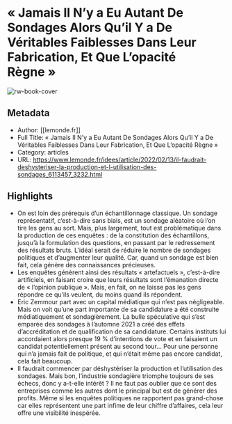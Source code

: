 # « Jamais Il N’y a Eu Autant De Sondages Alors Qu’il Y a De Véritables Faiblesses Dans Leur Fabrication, Et Que L’opacité Règne »

![rw-book-cover](https://readwise-assets.s3.amazonaws.com/static/images/article2.74d541386bbf.png)

## Metadata
- Author: [[lemonde.fr]]
- Full Title: « Jamais Il N’y a Eu Autant De Sondages Alors Qu’il Y a De Véritables Faiblesses Dans Leur Fabrication, Et Que L’opacité Règne »
- Category: articles
- URL: https://www.lemonde.fr/idees/article/2022/02/13/il-faudrait-deshysteriser-la-production-et-l-utilisation-des-sondages_6113457_3232.html

## Highlights
- On est loin des prérequis d’un échantillonnage classique. Un sondage représentatif, c’est-à-dire sans biais, est un sondage aléatoire où l’on tire les gens au sort. Mais, plus largement, tout est problématique dans la production de ces enquêtes : de la constitution des échantillons, jusqu’à la formulation des questions, en passant par le redressement des résultats bruts. L’idéal serait de réduire le nombre de sondages politiques et d’augmenter leur qualité. Car, quand un sondage est bien fait, cela génère des connaissances précieuses.
- Les enquêtes génèrent ainsi des résultats « artefactuels », c’est-à-dire artificiels, en faisant croire que leurs résultats sont l’émanation directe de « l’opinion publique ». Mais, en fait, on ne laisse pas les gens répondre ce qu’ils veulent, du moins quand ils répondent.
- Eric Zemmour part avec un capital médiatique qui n’est pas négligeable. Mais on voit qu’une part importante de sa candidature a été construite médiatiquement et sondagièrement. La bulle spéculative qui s’est emparée des sondages à l’automne 2021 a créé des effets d’accréditation et de qualification de sa candidature. Certains instituts lui accordaient alors presque 19 % d’intentions de vote et en faisaient un candidat potentiellement présent au second tour… Pour une personne qui n’a jamais fait de politique, et qui n’était même pas encore candidat, cela fait beaucoup.
- Il faudrait commencer par déshystériser la production et l’utilisation des sondages. Mais bon, l’industrie sondagière triomphe toujours de ses échecs, donc y a-t-elle intérêt ? Il ne faut pas oublier que ce sont des entreprises comme les autres dont le principal but est de générer des profits. Même si les enquêtes politiques ne rapportent pas grand-chose car elles représentent une part infime de leur chiffre d’affaires, cela leur offre une visibilité inespérée.
